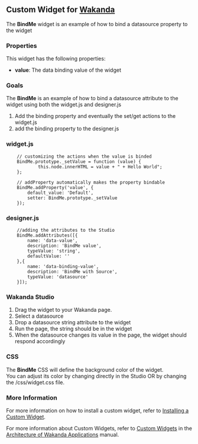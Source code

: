 ## Custom Widget for [Wakanda](http://wakanda.org)The __BindMe__ widget is an example of how to bind a datasource property to the widget ### PropertiesThis widget has the following properties: * __value__: The data binding value of the widget### GoalsThe __BindMe__ is an example of how to bind a datasource attribute to the widget using both the widget.js and designer.js1. Add the binding property and eventually the set/get actions to the widget.js2. add the binding property to the designer.js  ### widget.js```	// customizing the actions when the value is binded    BindMe.prototype._setValue = function (value) { 			this.node.innerHTML = value + " + Hello World";     };  	// addProperty automatically makes the property bindable    BindMe.addProperty('value', {    	default_value: 'Default',    	setter: BindMe.prototype._setValue    });```### designer.js	```	//adding the attributes to the Studio    BindMe.addAttributes([{        name: 'data-value',        description: 'BindMe value',        typeValue: 'string',        defaultValue: ''     },{        name: 'data-binding-value',        description: 'BindMe with Source',        typeValue: 'datasource'    }]);```### Wakanda Studio1. Drag the widget to your Wakanda page. 2. Select a datasource3. Drop a datasource string attribute to the widget4. Run the page, the string should be in the widget5. When the datasource changes its value in the page, the widget should respond accordingly### CSSThe __BindMe__ CSS will define the background color of the widget.  You can adjust its color by changing directly in the Studio OR by changing the /css/widget.css file.  ### More InformationFor more information on how to install a custom widget, refer to [Installing a Custom Widget](http://doc.wakanda.org/WakandaStudio0/help/Title/en/page3869.html#1027761).For more information about Custom Widgets, refer to [Custom Widgets](http://doc.wakanda.org/Wakanda0.v5/help/Title/en/page3863.html "Custom Widgets") in the [Architecture of Wakanda Applications](http://doc.wakanda.org/Wakanda0.v5/help/Title/en/page3844.html "Architecture of Wakanda Applications") manual.